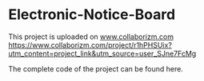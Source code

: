 # Electronic-Notice-Board
This project is uploaded on www.collaborizm.com
https://www.collaborizm.com/project/r1hPHSUix?utm_content=project_link&utm_source=user_SJne7FcMg

The complete code of the project can be found here.
